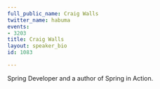 ```yaml
---
full_public_name: Craig Walls
twitter_name: habuma
events:
- 3203
title: Craig Walls
layout: speaker_bio
id: 1083

---
```

Spring Developer and a author of Spring in Action.